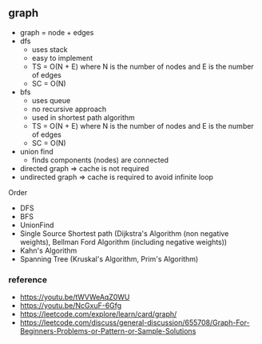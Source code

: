 ## graph
*   graph = node + edges
*   dfs
    * uses stack
    * easy to implement
    * TS = O(N + E) where N is the number of nodes and E is the number of edges
    * SC = O(N)
*   bfs
    * uses queue 
    * no recursive approach
    * used in shortest path algorithm
    * TS = O(N + E) where N is the number of nodes and E is the number of edges
    * SC = O(N)
*   union find
    * finds components (nodes) are connected
*   directed graph => cache is not required
*   undirected graph => cache is required to avoid infinite loop

Order 
- DFS
- BFS
- UnionFind
- Single Source Shortest path (Dijkstra's Algorithm (non negative weights), Bellman Ford Algorithm (including negative weights))
- Kahn's Algorithm
- Spanning Tree (Kruskal's Algorithm, Prim's Algorithm)


### reference
*   https://youtu.be/tWVWeAqZ0WU
*   https://youtu.be/NcGxuF-6Gfg
*   https://leetcode.com/explore/learn/card/graph/
*   https://leetcode.com/discuss/general-discussion/655708/Graph-For-Beginners-Problems-or-Pattern-or-Sample-Solutions
